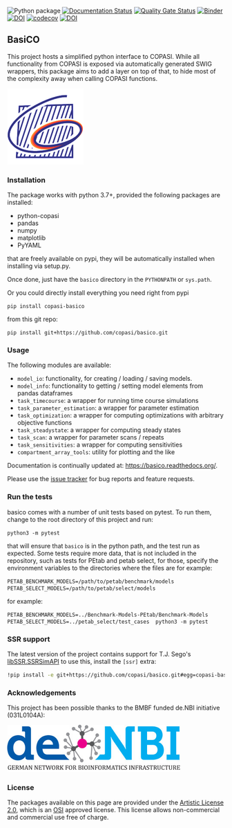 ![Python package](https://github.com/copasi/basico/workflows/Python%20package/badge.svg) [![Documentation Status](https://readthedocs.org/projects/basico/badge/?version=latest)](https://basico.readthedocs.io/en/latest/?badge=latest) [![Quality Gate Status](https://sonarcloud.io/api/project_badges/measure?project=copasi_basico&metric=alert_status)](https://sonarcloud.io/dashboard?id=copasi_basico) [![Binder](https://mybinder.org/badge_logo.svg)](https://mybinder.org/v2/gh/copasi/basico.git/HEAD?filepath=docs/notebooks/index.ipynb) [![DOI](https://zenodo.org/badge/148472105.svg)](https://zenodo.org/badge/latestdoi/148472105) [![codecov](https://codecov.io/gh/copasi/basico/branch/master/graph/badge.svg?token=MG54YU29JQ)](https://codecov.io/gh/copasi/basico) [![DOI](https://joss.theoj.org/papers/10.21105/joss.05553/status.svg)](https://doi.org/10.21105/joss.05553)


## BasiCO
This project hosts a simplified python interface to COPASI. While all functionality from COPASI
is exposed via automatically generated SWIG wrappers, this package aims to add a layer on top of
that, to hide most of the complexity away when calling COPASI functions.   

![COPASI Logo](./docs/_static/COPASI_Conly_176x176.png)  

### Installation
The package works with python 3.7+, provided the following packages are installed: 

* python-copasi
* pandas
* numpy
* matplotlib
* PyYAML

that are freely available on pypi, they will be automatically installed when installing via setup.py.

Once done, just have the `basico` directory 
in the `PYTHONPATH` or `sys.path`.

Or you could directly install everything you need right from pypi 

    pip install copasi-basico

from this git repo:

    pip install git+https://github.com/copasi/basico.git

### Usage

The following modules are available: 

* `model_io`: functionality, for creating / loading / saving models.
* `model_info`: functionality to getting / setting model elements from pandas dataframes  
* `task_timecourse`: a wrapper for running time course simulations
* `task_parameter_estimation`: a wrapper for parameter estimation
* `task_optimization`: a wrapper for computing optimizations with arbitrary objective functions
* `task_steadystate`: a wrapper for computing steady states
* `task_scan`: a wrapper for parameter scans / repeats
* `task_sensitivities`: a wrapper for computing sensitivities
* `compartment_array_tools`: utility for plotting and the like

Documentation is continually updated at: <https://basico.readthedocs.org/>. 

Please use the [issue tracker](https://github.com/copasi/basico/issues) for bug reports and feature requests.

### Run the tests

basico comes with a number of unit tests based on pytest. To run them, change to the 
root directory of this project and run: 

    python3 -m pytest

that will ensure that `basico` is in the python path, and the test run as expected. Some 
tests require more data, that is not included in the repository, such as tests for PEtab 
and petab select, for those, specify the environment variables to the directories where
the files are for example: 

    PETAB_BENCHMARK_MODELS=/path/to/petab/benchmark/models
    PETAB_SELECT_MODELS=/path/to/petab/select/models

for example: 

    PETAB_BENCHMARK_MODELS=../Benchmark-Models-PEtab/Benchmark-Models PETAB_SELECT_MODELS=../petab_select/test_cases  python3 -m pytest

### SSR support
The latest version of the project contains support for T.J. Sego's [libSSR.SSRSimAPI](https://github.com/tjsego/libSSR) to use this, install the `[ssr]` extra:

```bash
!pip install -e git+https://github.com/copasi/basico.git#egg=copasi-basico[ssr]
```

### Acknowledgements
This project has been possible thanks to the BMBF funded de.NBI initiative (031L0104A):

![de.NBI logo](./docs/_static/deNBI_logo.jpg)

### License

The packages available on this page are provided under the 
[Artistic License 2.0](http://copasi.org/Download/License/), 
which is an [OSI](http://www.opensource.org/) approved license. This license 
allows non-commercial and commercial use free of charge.
 

